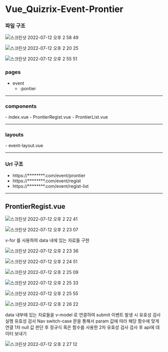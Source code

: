 # Vue_Quizrix-Event-Prontier

<h3>파일 구조 </h3>

![스크린샷 2022-07-12 오후 2 58 49](https://user-images.githubusercontent.com/96170774/178419299-e869fad9-daf4-4ea0-87fe-b8265395dffe.png)

![스크린샷 2022-07-12 오후 2 20 25](https://user-images.githubusercontent.com/96170774/178417920-1107ef69-a7a9-4dd9-aeb3-89c93dd2920f.png)

![스크린샷 2022-07-12 오후 2 55 51](https://user-images.githubusercontent.com/96170774/178418866-e743f466-2bf8-49a4-9da0-108de739a265.png)


<h3>pages</h3> 

  - event 
      - :pontier
<hr>
<h3>components</h3>
  - index.vue
  - ProntierRegist.vue
  - ProntierList.vue
<hr>
<h3>layouts</h3>
  - event-layout.vue
<hr>
<h3>Url 구조</h3> 
<ul>
  <li>https://********.com/event/prontier</li>
  <li>https://********.com/event/regist</li>
  <li>https://********.com/event/regist-list</li>
</ul>

<hr>

<h2> ProntierRegist.vue </h2>

![스크린샷 2022-07-12 오후 2 22 41](https://user-images.githubusercontent.com/96170774/178419872-55cc3044-0437-4147-9ffa-4b47a01e14e7.png)

![스크린샷 2022-07-12 오후 2 23 07](https://user-images.githubusercontent.com/96170774/178419938-53f5562a-2f0d-4cf0-a86e-312bdff19c64.png)

  v-for 를 사용하여 data 내에 있는 자료들 구현


![스크린샷 2022-07-12 오후 2 23 36](https://user-images.githubusercontent.com/96170774/178420047-512dc118-d335-4d40-a698-ed1f4cc158e9.png)

![스크린샷 2022-07-12 오후 2 24 51](https://user-images.githubusercontent.com/96170774/178420100-478eac88-97b4-40e0-86ad-2b412563a6f4.png)

![스크린샷 2022-07-12 오후 2 25 09](https://user-images.githubusercontent.com/96170774/178420274-585a0941-6439-4ac3-8c0a-08caa1fbd002.png)

![스크린샷 2022-07-12 오후 2 25 33](https://user-images.githubusercontent.com/96170774/178420333-69491e18-4fbe-4cc4-8fd8-06335376996a.png)

![스크린샷 2022-07-12 오후 2 25 55](https://user-images.githubusercontent.com/96170774/178420572-2102b7a0-d4e6-40f5-9f96-4aef0d931d0c.png)

![스크린샷 2022-07-12 오후 2 26 22](https://user-images.githubusercontent.com/96170774/178420593-4f57afb9-716f-4221-8e3b-0be0601fef6e.png)

data 내부에 있는 자료들을 v-model 로 연결하여 submit 이벤트 발생 시 유효성 검사 실행
유효성 검사 Nav switch-case 문을 통해서 param 값에 따라 해당 함수에 맞게 연결
1차 null 값 판단 후 정규식 혹은 함수를 사용한 2차 유효성 검사
검사 후 api에 데이터 보내기

![스크린샷 2022-07-12 오후 2 27 12](https://user-images.githubusercontent.com/96170774/178420774-46c43163-7d00-4125-b4d2-3a23b87093a3.png)
